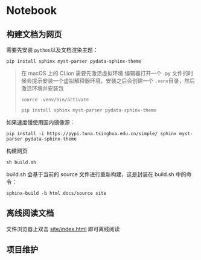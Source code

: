 # Notebook

## 构建文档为网页

需要先安装 `python`以及文档渲染主题：

```shell
pip install sphinx myst-parser pydata-sphinx-theme
```

> 在 macOS 上的 CLion 需要先激活虚拟环境
> 编辑器打开一个 .py 文件的时候会提示安装一个虚拟解释器环境，安装之后会创建一个 `.venv`目录，然后激活环境并安装包
>
> `source .venv/bin/activate`
>
> `pip install sphinx myst-parser pydata-sphinx-theme`

如果速度慢使用国内镜像源：

```shell
pip install -i https://pypi.tuna.tsinghua.edu.cn/simple/ sphinx myst-parser pydata-sphinx-theme 
```

构建网页

```shell
sh build.sh
```

build.sh 会基于当前的 source 文件进行重新构建，这是封装在 build.sh 中的命令：

```text
sphinx-build -b html docs/source site
```

## 离线阅读文档

文件浏览器上双击 [site/index.html](./site/index.html) 即可离线阅读

## 项目维护
